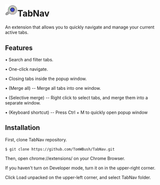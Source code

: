 
# <img src="https://github.com/TomWBush/TabNav/blob/master/images/icon%205.png" alt="TabNav" width="8%" height="8%">TabNav

An extension that allows you to quickly navigate and manage your current active tabs.

## Features
• Search and filter tabs.

• One-click navigate.

• Closing tabs inside the popup window.

• (Merge all) -- Merge all tabs into one window.

• (Selective merge) -- Right click to select tabs, and merge them into a separate window.

• (Keyboard shortcut) -- Press Ctrl + M to quickly open popup window


## Installation
First, clone TabNav repository.

    $ git clone https://github.com/TomWBush/TabNav.git

Then, open chrome://extensions/ on your Chrome Browser.

If you haven't turn on Developer mode, turn it on in the upper-right corner.

Click Load unpacked on the upper-left corner, and select TabNav folder.
